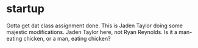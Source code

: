 # startup
Gotta get dat class assignment done.
This is Jaden Taylor doing some majestic modifications.
Jaden Taylor here, not Ryan Reynolds.
Is it a man-eating chicken, or a man, eating chicken?
